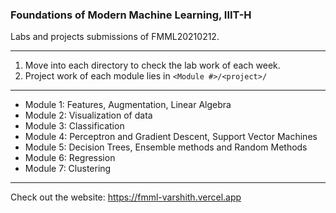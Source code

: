 ### Foundations of Modern Machine Learning, IIIT-H

Labs and projects submissions of FMML20210212.

<hr/>

1. Move into each directory to check the lab work of each week.
2. Project work of each module lies in ```<Module #>/<project>/```

<hr/>

- Module 1: Features, Augmentation, Linear Algebra
- Module 2: Visualization of data
- Module 3: Classification
- Module 4: Perceptron and Gradient Descent, Support Vector Machines
- Module 5: Decision Trees, Ensemble methods and Random Methods
- Module 6: Regression
- Module 7: Clustering

<hr/>

Check out the website: https://fmml-varshith.vercel.app
